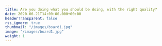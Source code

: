 ```yaml
---
title: Are you doing what you should be doing, with the right quality? 
date: 2020-06-21T14:00:00.000+00:00
headerTransparent: false
rss_ignore: true
thumbnail: "/images/board1.jpg"
image: "/images/board1.jpg"
weight: 1
---
```

### 
